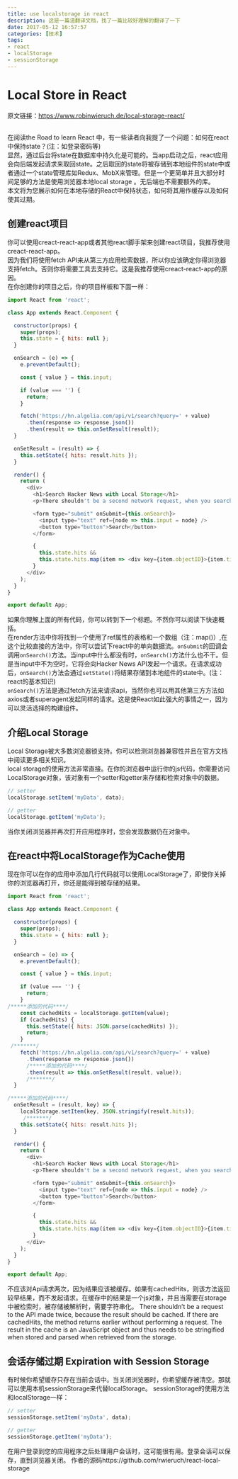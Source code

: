 ```yaml
---
title: use localstorage in react
description: 这是一篇渣翻译文档，找了一篇比较好理解的翻译了一下
date: 2017-05-12 16:57:57
categories: [技术]
tags:
- react
- localStorage
- sessionStorage
---
```

# Local Store in React
原文链接：https://www.robinwieruch.de/local-storage-react/

## 
在阅读the Road to learn React 中，有一些读者向我提了一个问题：如何在react中保持state？(注：如登录密码等)   
显然，通过后台将state在数据库中持久化是可能的。当app启动之后，react应用会向后端发起请求来取回state。之后取回的state将被存储到本地组件的state中或者通过一个state管理库如Redux、MobX来管理。但是一个更简单并且大部分时间足够的方法是使用浏览器本地local storage 。无后端也不需要额外的库。   
本文将为您展示如何在本地存储的React中保持状态，如何将其用作缓存以及如何使其过期。
## 创建react项目
你可以使用creact-react-app或者其他react脚手架来创建react项目，我推荐使用creact-react-app。   
因为我们将使用fetch API来从第三方应用检索数据，所以你应该确定你得浏览器支持fetch。否则你将需要工具去支持它。这是我推荐使用creact-react-app的原因。   
在你创建你的项目之后，你的项目样板和下面一样：
```javascript
import React from 'react';

class App extends React.Component {

  constructor(props) {
    super(props);
    this.state = { hits: null };
  }

  onSearch = (e) => {
    e.preventDefault();

    const { value } = this.input;

    if (value === '') {
      return;
    }

    fetch('https://hn.algolia.com/api/v1/search?query=' + value)
      .then(response => response.json())
      .then(result => this.onSetResult(result));
  }

  onSetResult = (result) => {
    this.setState({ hits: result.hits });
  }

  render() {
    return (
      <div>
        <h1>Search Hacker News with Local Storage</h1>
        <p>There shouldn't be a second network request, when you search for something twice.</p>

        <form type="submit" onSubmit={this.onSearch}>
          <input type="text" ref={node => this.input = node} />
          <button type="button">Search</button>
        </form>

        {
          this.state.hits &&
          this.state.hits.map(item => <div key={item.objectID}>{item.title}</div>)
        }
      </div>
    );
  }
}

export default App;
```
如果你理解上面的所有代码，你可以转到下一个标题。不然你可以阅读下快速概括。   
在render方法中你将找到一个使用了ref属性的表格和一个数组（注：map()）,在这个比较直接的方法中，你可以尝试下react中的单向数据流。<code>onSubmit</code>的回调会调用<code>onSearch()</code>方法。当input中什么都没有时，<code>onSearch()</code>方法什么也不干。但是当input中不为空时，它将会向Hacker News API发起一个请求。在请求成功后，<code>onSearch()</code>方法会通过<code>setState()</code>将结果存储到本地组件的state中。(注：react的基本知识)   
<code>onSearch()</code>方法是通过fetch方法来请求api，当然你也可以用其他第三方方法如axios或者superagent发起同样的请求。这是使React如此强大的事情之一，因为可以灵活选择的构建组件。   
## 介绍Local Storage
Local Storage被大多数浏览器锁支持。你可以检测浏览器兼容性并且在官方文档中阅读更多相关知识。   
 local storage的使用方法非常直接。在你的浏览器中运行你的js代码，你需要访问LocalStorage对象，该对象有一个setter和getter来存储和检索对象中的数据。
 ```javascript
 // setter
localStorage.setItem('myData', data);

// getter
localStorage.getItem('myData');
 ```
 当你关闭浏览器并再次打开应用程序时，您会发现数据仍在对象中。
## 在react中将LocalStorage作为Cache使用
现在你可以在你的应用中添加几行代码就可以使用LocalStorage了，即使你关掉你的浏览器再打开，你还是能得到被存储的结果。
```javascript
import React from 'react';

class App extends React.Component {

  constructor(props) {
    super(props);
    this.state = { hits: null };
  }

  onSearch = (e) => {
    e.preventDefault();

    const { value } = this.input;

    if (value === '') {
      return;
    }
/*****添加的代码****/
    const cachedHits = localStorage.getItem(value);
    if (cachedHits) {
      this.setState({ hits: JSON.parse(cachedHits) });
      return;
    }
 /*******/
    fetch('https://hn.algolia.com/api/v1/search?query=' + value)
      .then(response => response.json())
      /*****添加的代码****/
      .then(result => this.onSetResult(result, value));
      /*******/
  }

/*****添加的代码****/
  onSetResult = (result, key) => {
    localStorage.setItem(key, JSON.stringify(result.hits));
     /*******/
    this.setState({ hits: result.hits });
  }

  render() {
    return (
      <div>
        <h1>Search Hacker News with Local Storage</h1>
        <p>There shouldn't be a second network request, when you search for something twice.</p>

        <form type="submit" onSubmit={this.onSearch}>
          <input type="text" ref={node => this.input = node} />
          <button type="button">Search</button>
        </form>

        {
          this.state.hits &&
          this.state.hits.map(item => <div key={item.objectID}>{item.title}</div>)
        }
      </div>
    );
  }
}

export default App;
```
不应该对Api请求两次，因为结果应该被缓存。如果有cachedHits，则该方法返回较早结果，而不发起请求。在缓存中的结果是一个js对象，并且当需要在storage中被检索时，被存储被解析时，需要字符串化。
There shouldn’t be a request to the API made twice, because the result should be cached. If there are cachedHits, the method returns earlier without performing a request. The result in the cache is an JavaScript object and thus needs to be stringified when stored and parsed when retrieved from the storage.
## 会话存储过期 Expiration with Session Storage
有时候你希望缓存只存在当前会话中。当关闭浏览器时，你希望缓存被清空。那就可以使用本机sessionStorage来代替localStorage。
sessionStorage的使用方法和localStorage一样：
```javascript
// setter
sessionStorage.setItem('myData', data);

// getter
sessionStorage.getItem('myData');
```
在用户登录到您的应用程序之后处理用户会话时，这可能很有用。登录会话可以保存，直到浏览器关闭。
作者的源码https://github.com/rwieruch/react-local-storage


